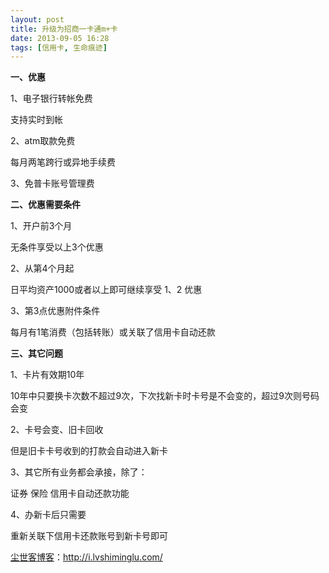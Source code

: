 ```yaml
---
layout: post
title: 升级为招商一卡通m+卡
date: 2013-09-05 16:28
tags: [信用卡, 生命痕迹]
---
```

<strong>一、优惠</strong>

1、电子银行转帐免费

支持实时到帐

2、atm取款免费

每月两笔跨行或异地手续费

3、免普卡账号管理费

<strong>二、优惠需要条件</strong>

1、开户前3个月

无条件享受以上3个优惠

2、从第4个月起

日平均资产1000或者以上即可继续享受 1、2 优惠

3、第3点优惠附件条件

每月有1笔消费（包括转账）或关联了信用卡自动还款

<strong>三、其它问题</strong>

1、卡片有效期10年

10年中只要换卡次数不超过9次，下次找新卡时卡号是不会变的，超过9次则号码会变

2、卡号会变、旧卡回收

但是旧卡卡号收到的打款会自动进入新卡

3、其它所有业务都会承接，除了：

证券 保险 信用卡自动还款功能

4、办新卡后只需要

重新关联下信用卡还款账号到新卡号即可

<a href="http://i.lvshiminglu.com/">尘世客博客</a>：<a href="http://i.lvshiminglu.com/">http://i.lvshiminglu.com/</a>

